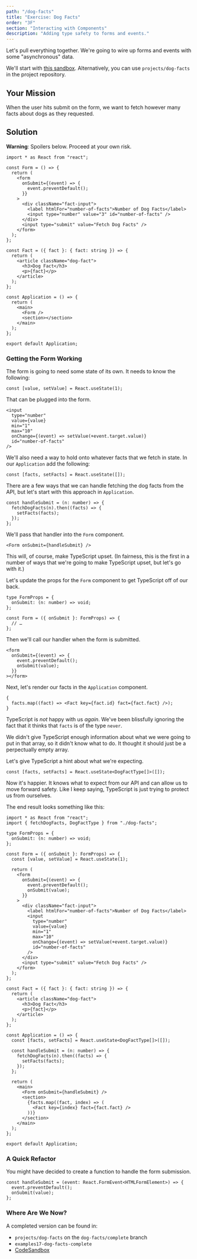```yaml
---
path: "/dog-facts"
title: "Exercise: Dog Facts"
order: "3F"
section: "Interacting with Components"
description: "Adding type safety to forms and events."
---
```


Let's pull everything together. We're going to wire up forms and events with some "asynchronous" data.

We'll start with [this sandbox][base]. Alternatively, you can use `projects/dog-facts` in the project repository.

## Your Mission

When the user hits submit on the form, we want to fetch however many facts about dogs as they requested.

## Solution

**Warning**: Spoilers below. Proceed at your own risk.

```tsx
import * as React from "react";

const Form = () => {
  return (
    <form
      onSubmit={(event) => {
        event.preventDefault();
      }}
    >
      <div className="fact-input">
        <label htmlFor="number-of-facts">Number of Dog Facts</label>
        <input type="number" value="3" id="number-of-facts" />
      </div>
      <input type="submit" value="Fetch Dog Facts" />
    </form>
  );
};

const Fact = ({ fact }: { fact: string }) => {
  return (
    <article className="dog-fact">
      <h3>Dog Fact</h3>
      <p>{fact}</p>
    </article>
  );
};

const Application = () => {
  return (
    <main>
      <Form />
      <section></section>
    </main>
  );
};

export default Application;
```

### Getting the Form Working

The form is going to need some state of its own. It needs to know the following:

```tsx
const [value, setValue] = React.useState(1);
```

That can be plugged into the form.

```tsx
<input
  type="number"
  value={value}
  min="1"
  max="10"
  onChange={(event) => setValue(+event.target.value)}
  id="number-of-facts"
/>
```

We'll also need a way to hold onto whatever facts that we fetch in state. In our `Application` add the following:

```tsx
const [facts, setFacts] = React.useState([]);
```

There are a few ways that we can handle fetching the dog facts from the API, but let's start with this approach in `Application`.

```tsx
const handleSubmit = (n: number) => {
  fetchDogFacts(n).then((facts) => {
    setFacts(facts);
  });
};
```

We'll pass that handler into the `Form` component.

```tsx
<Form onSubmit={handleSubmit} />
```

This will, of course, make TypeScript upset. (In fairness, this is the first in a number of ways that we're going to make TypeScript upset, but let's go with it.)

Let's update the props for the `Form` component to get TypeScript off of our back.

```tsx
type FormProps = {
  onSubmit: (n: number) => void;
};

const Form = ({ onSubmit }: FormProps) => {
  // …
};
```

Then we'll call our handler when the form is submitted.

```tsx
<form
  onSubmit={(event) => {
    event.preventDefault();
    onSubmit(value);
  }}
></form>
```

Next, let's render our facts in the `Application` component.

```tsx
{
  facts.map((fact) => <Fact key={fact.id} fact={fact.fact} />);
}
```

TypeScript is _not_ happy with us _again_. We've been blissfully ignoring the fact that it thinks that `facts` is of the type `never`.

We didn't give TypeScript enough information about what we were going to put in that array, so it didn't know what to do. It thought it should just be a perpectually empty array.

Let's give TypeScript a hint about what we're expecting.

```tsx
const [facts, setFacts] = React.useState<DogFactType[]>([]);
```

Now it's happier. It knows what to expect from our API and can allow us to move forward safety. Like I keep saying, TypeScript is just trying to protect us from ourselves.

The end result looks something like this:

```tsx
import * as React from "react";
import { fetchDogFacts, DogFactType } from "./dog-facts";

type FormProps = {
  onSubmit: (n: number) => void;
};

const Form = ({ onSubmit }: FormProps) => {
  const [value, setValue] = React.useState(1);

  return (
    <form
      onSubmit={(event) => {
        event.preventDefault();
        onSubmit(value);
      }}
    >
      <div className="fact-input">
        <label htmlFor="number-of-facts">Number of Dog Facts</label>
        <input
          type="number"
          value={value}
          min="1"
          max="10"
          onChange={(event) => setValue(+event.target.value)}
          id="number-of-facts"
        />
      </div>
      <input type="submit" value="Fetch Dog Facts" />
    </form>
  );
};

const Fact = ({ fact }: { fact: string }) => {
  return (
    <article className="dog-fact">
      <h3>Dog Fact</h3>
      <p>{fact}</p>
    </article>
  );
};

const Application = () => {
  const [facts, setFacts] = React.useState<DogFactType[]>([]);

  const handleSubmit = (n: number) => {
    fetchDogFacts(n).then((facts) => {
      setFacts(facts);
    });
  };

  return (
    <main>
      <Form onSubmit={handleSubmit} />
      <section>
        {facts.map((fact, index) => (
          <Fact key={index} fact={fact.fact} />
        ))}
      </section>
    </main>
  );
};

export default Application;
```

### A Quick Refactor

You might have decided to create a function to handle the form submission.

```tsx
const handleSubmit = (event: React.FormEvent<HTMLFormElement>) => {
  event.preventDefault();
  onSubmit(value);
};
```

### Where Are We Now?

A completed version can be found in:

- `projects/dog-facts` on the `dog-facts/complete` branch
- `examples17-dog-facts-complete`
- [CodeSandbox][complete]

[base]: https://codesandbox.io/s/dog-facts-24bqt?file=/src/Application.tsx
[complete]: https://codesandbox.io/s/dog-facts-complete-80d61
